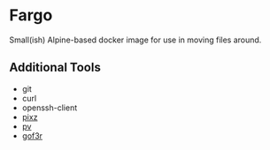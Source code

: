 # Fargo

Small(ish) Alpine-based docker image for use in moving files around.

## Additional Tools

* git
* curl
* openssh-client
* [pixz](https://github.com/vasi/pixz)
* [pv](http://www.ivarch.com/programs/pv.shtml)
* [gof3r](https://github.com/rlmcpherson/s3gof3r)
